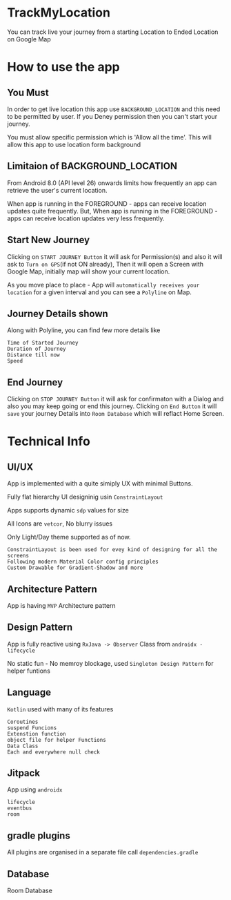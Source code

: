 # TrackMyLocation
 You can track live your journey from a starting Location to Ended Location on Google Map

# How to use the app

## You Must

In order to get live location this app use `BACKGROUND_LOCATION` and this need to be permitted by user. If you Deney permission then you can't start your journey.

You must allow specific permission which is 'Allow all the time'. This will allow this app to use location form background

## Limitaion of BACKGROUND_LOCATION

From Android 8.0 (API level 26) onwards limits how frequently an app can retrieve the user's current location.

When app is running in the FOREGROUND - apps can receive location updates quite frequently. But,
When app is running in the FOREGROUND - apps can receive location updates very less frequently.

## Start New Journey

Clicking on `START JOURNEY Button` it will ask for Permission(s) and also it will ask to `Turn on GPS`(if not ON already),
Then it will open a Screen with Google Map, initially map will show your current location.

As you move place to place - App will `automatically receives your location` for a given interval and you can see a `Polyline` on Map.

## Journey Details shown

Along with Polyline, you can find few more details like
```
Time of Started Journey
Duration of Journey
Distance till now
Speed
```

## End Journey

Clicking on `STOP JOURNEY Button` it will ask for confirmaton with a Dialog and also you may keep going or end this journey.
Clicking on `End Button` it will `save` your journey Details into `Room Database` which will reflact Home Screen.

# Technical Info

## UI/UX

App is implemented with a quite simiply UX with minimal Buttons.

Fully flat hierarchy UI designinig  usin `ConstraintLayout`

Apps supports dynamic `sdp` values for size

All Icons are `vetcor`, No blurry issues

Only Light/Day theme supported as of now.

```
ConstraintLayout is been used for evey kind of designing for all the screens
Following modern Material Color config principles
Custom Drawable for Gradient-Shadow and more
```

## Architecture Pattern

App is having `MVP` Architecture pattern

## Design Pattern

App is fully reactive using `RxJava -> Observer` Class from `androidx - lifecycle`

No static fun - No memroy blockage, used `Singleton Design Pattern` for helper funtions

## Language

`Kotlin` used with many of its features
```
Coroutines
suspend Funcions
Extenstion function
object file for helper Functions
Data Class
Each and everywhere null check
```

## Jitpack

App using `androidx`
```
lifecycle
eventbus
room
```

## gradle plugins

All plugins are organised in a separate file call `dependencies.gradle`

## Database

Room Database
